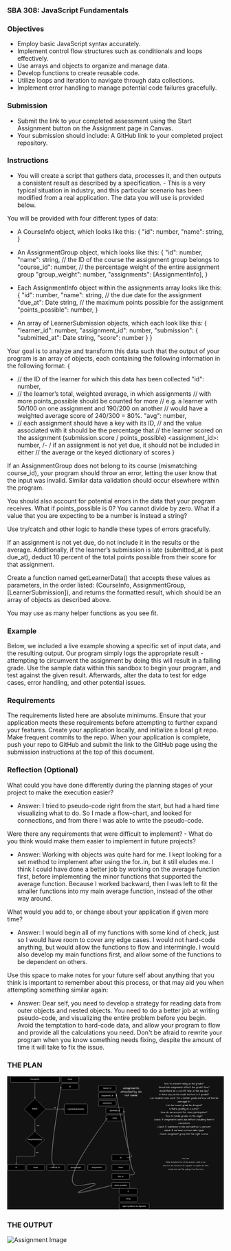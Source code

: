 ### SBA 308: JavaScript Fundamentals

### Objectives

- Employ basic JavaScript syntax accurately.
- Implement control flow structures such as conditionals and loops effectively.
- Use arrays and objects to organize and manage data.
- Develop functions to create reusable code.
- Utilize loops and iteration to navigate through data collections.
- Implement error handling to manage potential code failures gracefully.

### Submission

- Submit the link to your completed assessment using the Start Assignment button on the Assignment page in Canvas.
- Your submission should include:
  A GitHub link to your completed project repository.

### Instructions

- You will create a script that gathers data, processes it, and then outputs a consistent result as described by a specification. - This is a very typical situation in industry, and this particular scenario has been modified from a real application. The data you will use is provided below.

You will be provided with four different types of data:

- A CourseInfo object, which looks like this:
  {
  "id": number,
  "name": string,
  }

- An AssignmentGroup object, which looks like this:
  {
  "id": number,
  "name": string,
  // the ID of the course the assignment group belongs to
  "course_id": number,
  // the percentage weight of the entire assignment group
  "group_weight": number,
  "assignments": [AssignmentInfo],
  }

- Each AssignmentInfo object within the assignments array looks like this:
  {
  "id": number,
  "name": string,
  // the due date for the assignment
  "due_at": Date string,
  // the maximum points possible for the assignment
  "points_possible": number,
  }

- An array of LearnerSubmission objects, which each look like this:
  {
  "learner_id": number,
  "assignment_id": number,
  "submission": {
  "submitted_at": Date string,
  "score": number
  }
  }

Your goal is to analyze and transform this data such that the output of your program is an array of objects, each containing the following information in the following format:
{

- // the ID of the learner for which this data has been collected
  "id": number,
- // the learner’s total, weighted average, in which assignments
  // with more points_possible should be counted for more
  // e.g. a learner with 50/100 on one assignment and 190/200 on another
  // would have a weighted average score of 240/300 = 80%.
  "avg": number,
- // each assignment should have a key with its ID,
  // and the value associated with it should be the percentage that
  // the learner scored on the assignment (submission.score / points_possible)
  <assignment_id>: number,
  /- / if an assignment is not yet due, it should not be included in either
  // the average or the keyed dictionary of scores
  }

If an AssignmentGroup does not belong to its course (mismatching course_id), your program should throw an error, letting the user know that the input was invalid. Similar data validation should occur elsewhere within the program.

You should also account for potential errors in the data that your program receives. What if points_possible is 0? You cannot divide by zero. What if a value that you are expecting to be a number is instead a string?

Use try/catch and other logic to handle these types of errors gracefully.

If an assignment is not yet due, do not include it in the results or the average. Additionally, if the learner’s submission is late (submitted_at is past due_at), deduct 10 percent of the total points possible from their score for that assignment.

Create a function named getLearnerData() that accepts these values as parameters, in the order listed: (CourseInfo, AssignmentGroup, [LearnerSubmission]), and returns the formatted result, which should be an array of objects as described above.

You may use as many helper functions as you see fit.

### Example

Below, we included a live example showing a specific set of input data, and the resulting output. Our program simply logs the appropriate result - attempting to circumvent the assignment by doing this will result in a failing grade.
Use the sample data within this sandbox to begin your program, and test against the given result.
Afterwards, alter the data to test for edge cases, error handling, and other potential issues.

### Requirements

The requirements listed here are absolute minimums. Ensure that your application meets these requirements before attempting to further expand your features.
Create your application locally, and initialize a local git repo. Make frequent commits to the repo. When your application is complete, push your repo to GitHub and submit the link to the GitHub page using the submission instructions at the top of this document.

### Reflection (Optional)

What could you have done differently during the planning stages of your project to make the execution easier?

- Answer: I tried to pseudo-code right from the start, but had a hard time visualizing what to do. So I made a flow-chart, and looked for connections, and from there I was able to write the pseudo-code.

Were there any requirements that were difficult to implement? - What do you think would make them easier to implement in future projects?

- Answer: Working with objects was quite hard for me. I kept looking for a set method to implement after using the for..in, but it still eludes me. I think I could have done a better job by working on the average function first, before implementing the minor functions that supported the average function. Because I worked backward, then I was left to fit the smaller functions into my main average function, instead of the other way around.

What would you add to, or change about your application if given more time?

- Answer: I would begin all of my functions with some kind of check, just so I would have room to cover any edge cases. I would not hard-code anything, but would allow the functions to flow and intermingle. I would also develop my main functions first, and allow some of the functions to be dependent on others.

Use this space to make notes for your future self about anything that you think is important to remember about this process, or that may aid you when attempting something similar again:

- Answer: Dear self, you need to develop a strategy for reading data from outer objects and nested objects. You need to do a better job at writing pseudo-code, and visualizing the entire problem before you begin. Avoid the temptation to hard-code data, and allow your program to flow and provide all the calculations you need. Don't be afraid to rewrite your program when you know something needs fixing, despite the amount of time it will take to fix the issue.

### THE PLAN

![Brainstorm image](./images/SBA.308.drawio.png)

### THE OUTPUT

![Assignment Image](./images/Screenshot%202023-12-04%20at%209.01.03%E2%80%AFPM.png)
